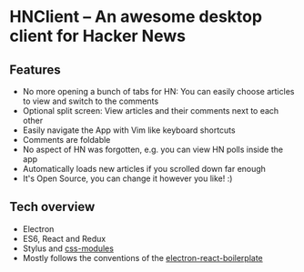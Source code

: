 # HNClient – An awesome desktop client for Hacker News

## Features
- No more opening a bunch of tabs for HN: You can easily choose articles to view and switch to the comments
- Optional split screen: View articles and their comments next to each other
- Easily navigate the App with Vim like keyboard shortcuts
- Comments are foldable
- No aspect of HN was forgotten, e.g. you can view HN polls inside the app
- Automatically loads new articles if you scrolled down far enough
- It's Open Source, you can change it however you like! :)

## Tech overview
- Electron
- ES6, React and Redux
- Stylus and [css-modules](https://github.com/css-modules/css-modules)
- Mostly follows the conventions of the [electron-react-boilerplate](https://github.com/chentsulin/electron-react-boilerplate)
